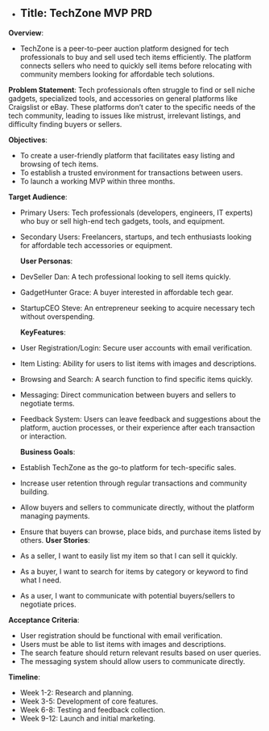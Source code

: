 - ## Title: TechZone MVP PRD
**Overview**:
- TechZone is a peer-to-peer auction platform designed for tech professionals to buy and sell used tech items efficiently. The platform connects sellers who need to quickly sell items before relocating with community members looking for affordable tech solutions.

 **Problem Statement**:
Tech professionals often struggle to find or sell niche gadgets, specialized tools, and accessories on general platforms like Craigslist or eBay. These platforms don’t cater to the specific needs of the tech community, leading to issues like mistrust, irrelevant listings, and difficulty finding buyers or sellers.
  
 **Objectives**:
- To create a user-friendly platform that facilitates easy listing and browsing of tech items.
- To establish a trusted environment for transactions between users.
- To launch a working MVP within three months.
  
 **Target Audience**:
- Primary Users: Tech professionals (developers, engineers, IT experts) who buy or sell high-end tech gadgets, tools, and equipment.
- Secondary Users: Freelancers, startups, and tech enthusiasts looking for affordable tech accessories or equipment.
  
  **User Personas**:
- DevSeller Dan: A tech professional looking to sell items quickly.
- GadgetHunter Grace: A buyer interested in affordable tech gear.
- StartupCEO Steve: An entrepreneur seeking to acquire necessary tech without overspending.

   **KeyFeatures**:
- User Registration/Login: Secure user accounts with email verification.
- Item Listing: Ability for users to list items with images and descriptions.
- Browsing and Search: A search function to find specific items quickly.
- Messaging: Direct communication between buyers and sellers to negotiate terms.
- Feedback System: Users can leave feedback and suggestions about the platform, auction processes, or their experience after each transaction or interaction.
  
  **Business Goals**: 
- Establish TechZone as the go-to platform for tech-specific sales.
- Increase user retention through regular transactions and community building.
- Allow buyers and sellers to communicate directly, without the platform managing payments.
- Ensure that buyers can browse, place bids, and purchase items listed by others.
 **User Stories**:
- As a seller, I want to easily list my item so that I can sell it quickly.
- As a buyer, I want to search for items by category or keyword to find what I need.
- As a user, I want to communicate with potential buyers/sellers to negotiate prices.

 **Acceptance Criteria**:
- User registration should be functional with email verification.
- Users must be able to list items with images and descriptions.
- The search feature should return relevant results based on user queries.
- The messaging system should allow users to communicate directly.

 **Timeline**:
- Week 1-2: Research and planning.
- Week 3-5: Development of core features.
- Week 6-8: Testing and feedback collection.
- Week 9-12: Launch and initial marketing.

